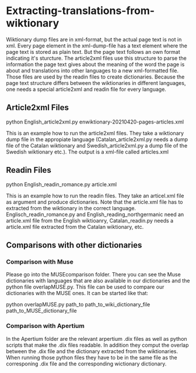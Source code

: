 # Extracting-translations-from-wiktionary
Wiktionary dump files are in xml-format, but the actual page text is not in xml. Every page element in the xml-dump-file has a text element where the page text is stored as plain text.
But the page text follows an own format indicating it's sturcture. The article2xml files use this structure to parse the information the page text gives about the meaning of the word the page is about and translations into other languages to a new xml-formatted file. Those files are used by the readin files to create dictionaries. Because the page text structure differs between the wiktionaries in different languages, one needs a special article2xml and readin file for every language.
## Article2xml Files
python English_article2xml.py enwiktionary-20210420-pages-articles.xml

This is an example how to run the article2xml files. They take a wiktionary dump file in the appropiate language (Catalan_article2xml.py needs a dump file of the Catalan wiktionary and Swedish_article2xml.py a dump file of the Swedish wiktionary etc.). The output is a xml-file called articles.xml
## Readin Files
python English_readin_romance.py article.xml

This is an example how to run the readin files. They take an articel.xml file as argument and produce dictionaries. Note that the article.xml file has to extracted from the wiktionary in the correct language. Englisch_readin_romance.py and English_reading_northgermanic need an article.xml file from the English wiktioanry, Catalan_readin.py needs a article.xml file extracted from the Catalan wiktionary, etc.

## Comparisons with other dictionaries
### Comparison with Muse
Please go into the MUSEcomparison folder. There you can see the Muse dictionaries with languages that are also available in our dictionaries and the python file overlapMUSE.py. This file can be used to compare our dictionaries with the MUSE ones. It can be started like that:

python overlapMUSE.py path_to path_to_wiki_dictionary_file path_to_MUSE_dictionary_file
### Comparison with Apertium
In the Apertium folder are the relevant arpertium .dix files as well as python scripts that make the .dix files readable. In addition they comput the overlap between the .dix file and the dictionary extracted from the wiktionaries. When running those python files they have to be in the same file as the corresponing .dix file and the corresponding wictionary dictionary.

